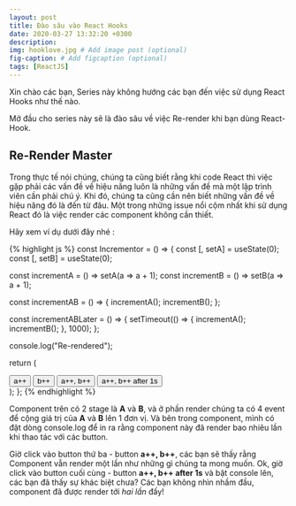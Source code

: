 ```yaml
---
layout: post
title: Đào sâu vào React Hooks
date: 2020-03-27 13:32:20 +0300
description: 
img: hooklove.jpg # Add image post (optional)
fig-caption: # Add figcaption (optional)
tags: [ReactJS]
---
```


Xin chào các bạn, Series này không hướng các bạn đến việc sử dụng React Hooks như thế nào.  

Mở đầu cho series này sẽ là đào sâu về việc Re-render khi bạn dùng React-Hook. 

## Re-Render Master
Trong thực tế nói chúng, chúng ta cũng biết rằng khi code React thì việc gặp phải các vấn đề về hiệu năng luôn là những vấn đề mà một lập trình viên cần phải chú ý. Khi đó, chúng ta cũng cần nên biết những vấn đề về hiệu năng đó là đến từ đâu. 
Một trong những issue nổi cộm nhất khi sử dụng React đó là việc render các component không cần thiết.

Hãy xem ví dụ dưới đây nhé :

{% highlight js %}
const Incrementor = () => {
  const [, setA] = useState(0);
  const [, setB] = useState(0);

  const incrementA = () => setA(a => a + 1);
  const incrementB = () => setB(a => a + 1);

  const incrementAB = () => {
    incrementA();
    incrementB();
  };

  const incrementABLater = () => {
    setTimeout(() => {
      incrementA();
      incrementB();
    }, 1000);
  };

  console.log("Re-rendered");

  return (
    <div>
      <button onClick={incrementA}>a++</button>
      <button onClick={incrementB}>b++</button>
      <button onClick={incrementAB}>a++, b++</button>
      <button onClick={incrementABLater}>a++, b++ after 1s</button>
    </div>
  );
};
{% endhighlight %}

Component trên có 2 stage là **A** và **B**, và ở phần render chúng ta có 4 event để cộng giá trị của **A** và **B** lên 1 đơn vị.
Và bên trong component, mình có đặt dòng console.log để in ra rằng component này đã render bao nhiêu lần khi thao tác với các button.

Giờ click vào button thứ ba - button **a++, b++**, các bạn sẽ thấy rằng Component vẫn render một lần như những gì chúng ta mong muốn. 
Ok, giờ click vào button cuối cùng - button **a++, b++ after 1s** và bật console lên, các bạn đã thấy sự khác biệt chưa? Các bạn không nhìn nhầm đầu, component đã được render tới *hai lần*  đấy!

